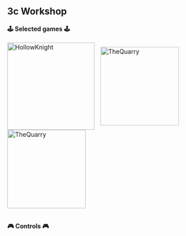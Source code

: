 ## 3c Workshop

**🕹️ Selected games 🕹️**
<br/>
<br/>
<img align="center" alt="HollowKnight" width="200px" style="padding-right:10px;" src="https://static.wikia.nocookie.net/versus-compendium/images/8/88/Hollow_Knight_Logo.png/revision/latest?cb=20190222170212"> 
<img align="center" alt="TheQuarry" width="180px" style="padding-right:10px;" src="https://cdn.prgloo.com/media/ae9738f2746047cb828c8f644bdc3587.png?width=1200&height=1800">
<img align="center" alt="TheQuarry" width="180px" style="padding-right:10px;" src="https://upload.wikimedia.org/wikipedia/fr/e/e3/World_of_Warcraft_Logo.png">
<br/>
<br/>

**🎮 Controls 🎮**
